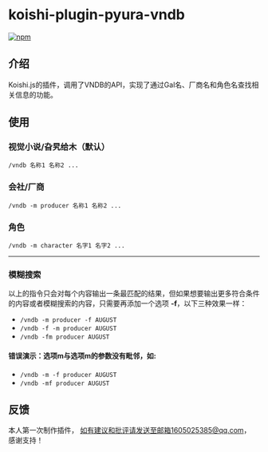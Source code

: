 # koishi-plugin-pyura-vndb

  

[![npm](https://img.shields.io/npm/v/koishi-plugin-pyura-vndb?style=flat-square)](https://www.npmjs.com/package/koishi-plugin-pyura-vndb)
## 介绍
Koishi.js的插件，调用了VNDB的API，实现了通过Gal名、厂商名和角色名查找相关信息的功能。

## 使用
### 视觉小说/旮旯给木（默认）
`/vndb 名称1 名称2 ...`
### 会社/厂商
`/vndb -m producer 名称1 名称2 ...`
### 角色
`/vndb -m character 名字1 名字2 ...`
***
### 模糊搜索
以上的指令只会对每个内容输出一条最匹配的结果，但如果想要输出更多符合条件的内容或者模糊搜索的内容，只需要再添加一个选项 **-f**，以下三种效果一样：
- `/vndb -m producer -f AUGUST`
- `/vndb -f -m producer AUGUST`
- `/vndb -fm producer AUGUST`
#### 错误演示：选项m与选项m的参数没有毗邻，如:
- `/vndb -m -f producer AUGUST`
- `/vndb -mf producer AUGUST`
## 反馈
本人第一次制作插件，
如有建议和批评请发送至邮箱1605025385@qq.com，
感谢支持！
